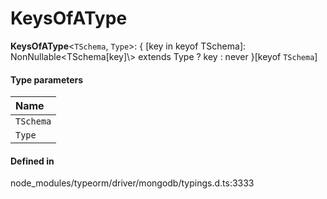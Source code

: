 # KeysOfAType

 **KeysOfAType**<`TSchema`, `Type`\>: { [key in keyof TSchema]: NonNullable<TSchema[key]\\> extends Type ? key : never }[keyof `TSchema`]

#### Type parameters

| Name |
| :------ |
| `TSchema` | `object` |
| `Type` | `object` |

#### Defined in

node_modules/typeorm/driver/mongodb/typings.d.ts:3333
